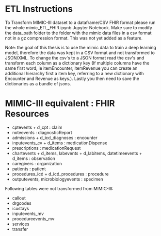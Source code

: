 # ETL Instructions
To Transform MIMIC-III dataset to a dataframe/CSV FHIR format please run the whole mimic_ETL_FHIR.ipynb Jupyter Notebook. Make sure to modify the data_path folder to the folder with the mimic data files in a csv format not in a gz compression format. This was not yet added as a feature.

Note: the goal of this thesis is to use the mimic data to train a deep learning model, therefore the data was kept in a CSV format and not transformed to JSON/XML. To change the csv's to a JSON format read the csv's and transform each column as a dictionary key (If multiple columns have the same first word, ie itemEncounter, itemRevenue you can create an additional hierarchy first a item key, referring to a new dictionary with Encounter and Revenue as keys.). Lastly you then need to save the dictionaries as a bundle of jsons.

# MIMIC-III equivalent : FHIR Resources
- cptevents + d_cpt : claim
- noteevents : diagnosticReport
- admissions + d_icd_diagnoses : encounter
- inputevents_cv + d_items : medicationDispense
- prescriptions : medicationRequest
- chartevents + d_items, labevents + d_labitems, datetimeevents + d_items : observation
- caregivers : organization
- patients : patient
- procedures_icd  + d_icd_procedures : procedure
- outputevents, microbiologyevents : specimen

Following tables were not transformed from MIMIC-III:
- callout
- drgcodes
- icustays
- inputevents_mv
- procedureevents_mv
- services
- transfer
